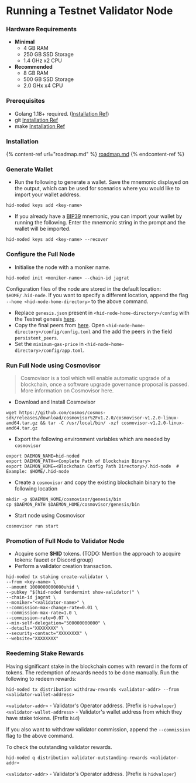 # Running a Testnet Validator Node

### Hardware Requirements

* **Minimal**
  * 4 GB RAM
  * 250 GB SSD Storage
  * 1.4 GHz x2 CPU
* **Recommended**
  * 8 GB RAM
  * 500 GB SSD Storage
  * 2.0 GHx x4 CPU

### Prerequisites

* Golang 1.18+ required. ([Installation Ref](https://go.dev/doc/install))
* git [Installation Ref](https://git-scm.com/book/en/v2/Getting-Started-Installing-Git)
* make [Installation Ref](https://linuxhint.com/install-make-ubuntu/)

### Installation

{% content-ref url="roadmap.md" %}
[roadmap.md](roadmap.md)
{% endcontent-ref %}

### Generate Wallet

* Run the following to generate a wallet. Save the mnemonic displayed on the output, which can be used for scenarios where you would like to import your wallet address.

```
hid-noded keys add <key-name>
```

* If you already have a [BIP39](https://github.com/bitcoin/bips/tree/master/bip-0039) mnemonic, you can import your wallet by running the following. Enter the mnemonic string in the prompt and the wallet will be imported.

```
hid-noded keys add <key-name> --recover
```

### Configure the Full Node

* Initialise the node with a moniker name.

```
hid-noded init <moniker-name> --chain-id jagrat
```

Configuration files of the node are stored in the default location: `$HOME/.hid-node`. If you want to specify a different location, append the flag `--home <hid-node-home-directory>` to the above command.

* Replace `genesis.json` present in `<hid-node-home-directory>/config` with the Testnet genesis [here](https://github.com/hypersign-protocol/launch/blob/main/testnet/jagrat/final\_genesis.json).
* Copy the final peers from [here](https://github.com/hypersign-protocol/launch/blob/main/testnet/jagrat/final\_peers.txt). Open `<hid-node-home-directory>/config/config.toml` and the add the peers in the field `persistent_peers`.
* Set the `minimum-gas-price` in `<hid-node-home-directory>/config/app.toml`.

### Run Full Node using Cosmovisor
> Cosmovisor is a tool which will enable automatic upgrade of a blockchain, once a software upgrade governance proposal is passed. More information on Cosmovisor here.

* Download and Install Cosmovisor

```
wget https://github.com/cosmos/cosmos-sdk/releases/download/cosmovisor%2Fv1.2.0/cosmovisor-v1.2.0-linux-amd64.tar.gz && tar -C /usr/local/bin/ -xzf cosmovisor-v1.2.0-linux-amd64.tar.gz
```

* Export the following environment variables which are needed by `cosmovisor`

```
export DAEMON_NAME=hid-noded
export DAEMON_PATH=<Complete Path of Blockchain Binary>
export DAEMON_HOME=<Blockchain Config Path Directory>/.hid-node  # Example: $HOME/.hid-node
```

* Create a `cosmovisor` and copy the existing blockchain binary to the following location

```
mkdir -p $DAEMON_HOME/cosmovisor/genesis/bin
cp $DAEMON_PATH $DAEMON_HOME/cosmovisor/genesis/bin
```

* Start node using Cosmovisor

```
cosmovisor run start
```

### Promotion of Full Node to Validator Node

* Acquire some **$HID** tokens. (TODO: Mention the approach to acquire tokens: faucet or Discord group)
* Perform a validator creation transaction.

```
hid-noded tx staking create-validator \
--from <key-name> \
--amount 1000000000000uhid \
--pubkey "$(hid-noded tendermint show-validator)" \
--chain-id jagrat \
--moniker="<validator-name>" \
--commission-max-change-rate=0.01 \
--commission-max-rate=1.0 \
--commission-rate=0.07 \
--min-self-delegation="500000000000" \
--details="XXXXXXXX" \
--security-contact="XXXXXXXX" \
--website="XXXXXXXX"
```

### Reedeming Stake Rewards

Having significant stake in the blockchain comes with reward in the form of tokens. The redemption of rewards needs to be done manually. Run the following to redeem rewards:

```
hid-noded tx distribution withdraw-rewards <validator-addr> --from <validator-wallet-address>
```
`<validator-addr>` - Validator's Operator address. (Prefix is `hidvaloper`)
`<validator-wallet-address>` - Validator's wallet address from which they have stake tokens. (Prefix `hid`)

If you also want to withdraw validator commission, append the `--commission` flag to the above command.

To check the outstanding validator rewards.

```
hid-noded q distribution validator-outstanding-rewards <validator-addr>
```
`<validator-addr>` - Validator's Operator address. (Prefix is `hidvaloper`)
